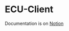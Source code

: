 # ECU-Client
Documentation is on [Notion](https://www.notion.so/zurich-uas-racing/ECU-Client-package-documentation-809956709ce742bcaf6ea0e3d0c2ff8f)
